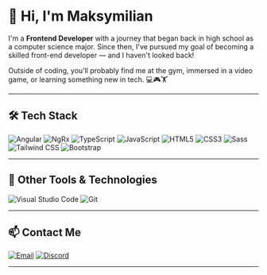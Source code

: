 # 👋 Hi, I'm Maksymilian

I'm a **Frontend Developer** with a journey that began back in high school as a computer science major. Since then, I've pursued my goal of becoming a skilled front-end developer — and I haven't looked back!

Outside of coding, you’ll probably find me at the gym, immersed in a video game, or learning something new in tech. 💻🎮🏋️

---

## 🛠️ Tech Stack

![Angular](https://img.shields.io/badge/Angular-DD0031?style=for-the-badge&logo=angular&logoColor=white)
![NgRx](https://img.shields.io/badge/NgRx-A80000?style=for-the-badge&logo=reactivex&logoColor=white)
![TypeScript](https://img.shields.io/badge/TypeScript-3178C6?style=for-the-badge&logo=typescript&logoColor=white)
![JavaScript](https://img.shields.io/badge/JavaScript-F7DF1E?style=for-the-badge&logo=javascript&logoColor=black)
![HTML5](https://img.shields.io/badge/HTML5-E34F26?style=for-the-badge&logo=html5&logoColor=white)
![CSS3](https://img.shields.io/badge/CSS3-1572B6?style=for-the-badge&logo=css3&logoColor=white)
![Sass](https://img.shields.io/badge/Sass-CC6699?style=for-the-badge&logo=sass&logoColor=white)
![Tailwind CSS](https://img.shields.io/badge/Tailwind_CSS-38B2AC?style=for-the-badge&logo=tailwind-css&logoColor=white)
![Bootstrap](https://img.shields.io/badge/Bootstrap-7952B3?style=for-the-badge&logo=bootstrap&logoColor=white)

---

## 🧩 Other Tools & Technologies

![Visual Studio Code](https://img.shields.io/badge/VSCode-007ACC?style=for-the-badge&logo=visual-studio-code&logoColor=white)
![Git](https://img.shields.io/badge/Git-F05032?style=for-the-badge&logo=git&logoColor=white)

---

## 📫 Contact Me

[![Email](https://img.shields.io/badge/Email-0078D4?style=for-the-badge&logo=gmail&logoColor=white)](mailto:maksymiliantomowiak321@gmail.com)
[![Discord](https://img.shields.io/badge/Discord-makS.t-5865F2?style=for-the-badge&logo=discord&logoColor=white)](https://discord.com/users/maks.t)

---
